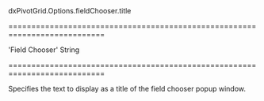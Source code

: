 <!--id-->dxPivotGrid.Options.fieldChooser.title<!--/id-->
===========================================================================
<!--default-->'Field Chooser'<!--/default-->
<!--type-->String<!--/type-->
===========================================================================

<!--shortDescription-->
Specifies the text to display as a title of the field chooser popup window.
<!--/shortDescription-->

<!--fullDescription-->

<!--/fullDescription-->